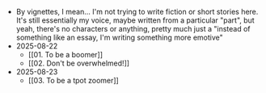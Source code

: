 - By vignettes, I mean... I'm not trying to write fiction or short stories here. It's still essentially my voice, maybe written from a particular "part", but yeah, there's no characters or anything, pretty much just a "instead of something like an essay, I'm writing something more emotive"
- 2025-08-22
	- [[01. To be a boomer]]
	- [[02. Don't be overwhelmed!]]
- 2025-08-23
	- [[03. To be a tpot zoomer]]